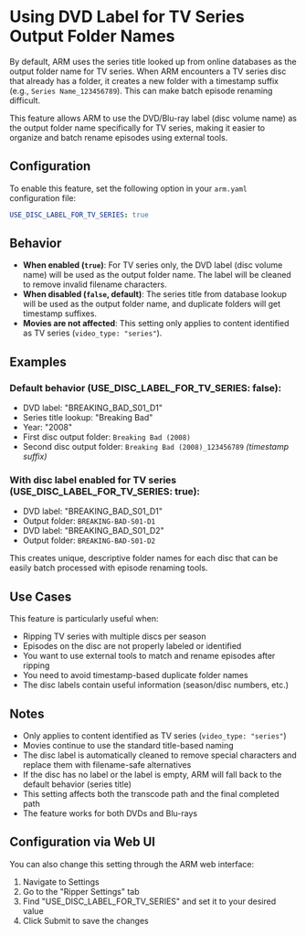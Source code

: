 # Using DVD Label for TV Series Output Folder Names

By default, ARM uses the series title looked up from online databases as the output folder name for TV series. When ARM encounters a TV series disc that already has a folder, it creates a new folder with a timestamp suffix (e.g., `Series Name_123456789`). This can make batch episode renaming difficult.

This feature allows ARM to use the DVD/Blu-ray label (disc volume name) as the output folder name specifically for TV series, making it easier to organize and batch rename episodes using external tools.

## Configuration

To enable this feature, set the following option in your `arm.yaml` configuration file:

```yaml
USE_DISC_LABEL_FOR_TV_SERIES: true
```

## Behavior

- **When enabled (`true`)**: For TV series only, the DVD label (disc volume name) will be used as the output folder name. The label will be cleaned to remove invalid filename characters.
- **When disabled (`false`, default)**: The series title from database lookup will be used as the output folder name, and duplicate folders will get timestamp suffixes.
- **Movies are not affected**: This setting only applies to content identified as TV series (`video_type: "series"`).

## Examples

### Default behavior (USE_DISC_LABEL_FOR_TV_SERIES: false):
- DVD label: "BREAKING_BAD_S01_D1"
- Series title lookup: "Breaking Bad"
- Year: "2008"
- First disc output folder: `Breaking Bad (2008)`
- Second disc output folder: `Breaking Bad (2008)_123456789` *(timestamp suffix)*

### With disc label enabled for TV series (USE_DISC_LABEL_FOR_TV_SERIES: true):
- DVD label: "BREAKING_BAD_S01_D1"
- Output folder: `BREAKING-BAD-S01-D1`
- DVD label: "BREAKING_BAD_S01_D2" 
- Output folder: `BREAKING-BAD-S01-D2`

This creates unique, descriptive folder names for each disc that can be easily batch processed with episode renaming tools.

## Use Cases

This feature is particularly useful when:
- Ripping TV series with multiple discs per season
- Episodes on the disc are not properly labeled or identified
- You want to use external tools to match and rename episodes after ripping
- You need to avoid timestamp-based duplicate folder names
- The disc labels contain useful information (season/disc numbers, etc.)

## Notes

- Only applies to content identified as TV series (`video_type: "series"`)
- Movies continue to use the standard title-based naming
- The disc label is automatically cleaned to remove special characters and replace them with filename-safe alternatives
- If the disc has no label or the label is empty, ARM will fall back to the default behavior (series title)
- This setting affects both the transcode path and the final completed path
- The feature works for both DVDs and Blu-rays

## Configuration via Web UI

You can also change this setting through the ARM web interface:
1. Navigate to Settings
2. Go to the "Ripper Settings" tab
3. Find "USE_DISC_LABEL_FOR_TV_SERIES" and set it to your desired value
4. Click Submit to save the changes